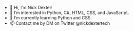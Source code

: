 - 👋 Hi, I’m Nick Dexter!
- 👀 I’m interested in Python, C#, HTML, CSS, and JavaScript.
- 🌱 I’m currently learning Python and CSS.
- 📫 Contact me by DM on Twitter @nickdextertech

